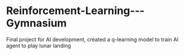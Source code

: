# Reinforcement-Learning---Gymnasium
Final project for AI development, created a q-learning model to train AI agent to play lunar landing
